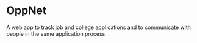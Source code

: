 # OppNet
A web app to track job and college applications and to communicate with people in the same application process. 
